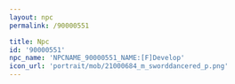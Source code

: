 ```yaml
---
layout: npc
permalink: /90000551

title: Npc
id: '90000551'
npc_name: 'NPCNAME_90000551_NAME:[F]Develop'
icon_url: 'portrait/mob/21000684_m_sworddancered_p.png'
---
```

